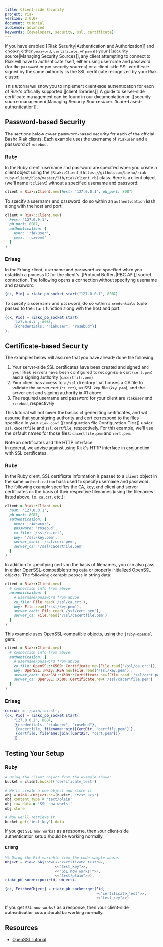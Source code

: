 ```yaml
---
title: Client-side Security
project: riak
version: 2.0.0+
document: tutorial
audience: advanced
keywords: [developers, security, ssl, certificate]
---
```


If you have enabled [[Riak Security|Authentication and Authorization]]
and chosen either `password`, `certificate`, or `pam` as your
[[security source|Managing Security Sources]], any client attempting to
connect to Riak will have to authenticate itself, either using username
and password (for the `password` or `pam` security sources) or a
client-side SSL certificate signed by the same authority as the SSL
certificate recognized by your Riak cluster.

This tutorial will show you to implement client-side authentication for
each of Riak's officially supported [[client libraries]]. A guide to
server-side certificate management can be found in our documentation on
[[security source management|Managing Security Sources#certificate-based-authentication]].

## Password-based Security

The sections below cover password-based security for each of the
official Basho Riak clients. Each example uses the username of
`riakuser` and a password of `rosebud`.

### Ruby

In the Ruby client, username and password are specified when you create
a client object using the `[Riak::Client](https://github.com/basho/riak-ruby-client/blob/master/lib/riak/client.rb)`
class. Here is a client object (we'll name it `client`) without a
specified username and password:

```ruby
client = Riak::Client.new(host: '127.0.0.1', pb_port: 8087)
```

To specify a username and password, do so within an `authentication`
hash along with the host and port:

```ruby
client = Riak::Client.new(
  host: '127.0.0.1',
  pb_port: 8087,
  authentication: {
  	user: 'riakuser',
  	pass: 'rosebud'
  }
)
```

### Erlang

In the Erlang client, username and password are specified when you
establish a process ID for the client's [[Protocol Buffers|PBC API]]
socket connection. The following opens a connection without specifying
username and password:

```erlang
{ok, Pid} = riakc_pb_socket:start("127.0.0.1", 8087).
```

To specify a username and password, do so within a `credentials` tuple
passed to the `start` function along with the host and port:

```erlang
{ok, Pid} = riakc_pb_socket:start(
    "127.0.0.1", 8087,
    [{credentials, "riakuser", "rosebud"}]
).
```

## Certificate-based Security

The examples below will assume that you have already done the following:

1. Your server-side SSL certificates have been created and signed and your Riak servers have been configured to recognize a cert (`cert.pem`) and a signing authority (`cacertfile.pem`)
2. Your client has access to a `/ssl` directory that houses a CA file to validate the server cert (`ca.crt`), an SSL key file (`key.pem`), and the server cert and signing authority in #1 above
3. The required username and password for your client are `riakuser` and `rosebud`, respectively

This tutorial will not cover the basics of generating certificates, and
will assume that your signing authority and cert correspond to the files
specified in your `riak.conf` [[configuration file|Configuration Files]]
under `ssl.cacertfile` and `ssl.certfile`, respectively. For this
example, we'll use the default names for those files: `cacertfile.pem`
and `cert.pem`.

<div class="note">
<div class="title">Note on certificates and the HTTP interface</div>
In general, we advise against using Riak's HTTP interface in
conjunction with SSL certificates.
</div>

### Ruby

In the Ruby client, SSL certificate information is passed to a `client`
object in the same `authentication` hash used to specify username and
password. The following example specifies the CA, key, and client and
server certificates on the basis of their respective filenames (using
the filenames listed above, i.e. `ca.crt`, etc.):

```ruby
client = Riak::Client.new(
  host: '127.0.0.1',
  pb_port: 8087,
  authentication: {
    user: 'riakuser',
    password: 'rosebud',
    ca_file: '/ssl/ca.crt',
    key: '/ssl/key.pem',
    server_cert: '/ssl/cert.pem',
    server_ca: '/ssl/cacertfile.pem'
  }
)
```

In addition to specifying certs on the basis of filenames, you can also
pass in either OpenSSL-compatible string data or properly initialized
OpenSSL objects. The following example passes in string data:

```ruby
client = Riak::Client.new(
  # connection info from above
  authentication: {
    # username/password from abvoe
    ca_file: File.read('/ssl/ca.crt'),
    key: File.read('/ssl/key.pem'),
    server_cert: File.read('/ssl/cert.pem'),
    server_ca: File.read('/ssl/cacertfile.pem')
  }
)
```

This example uses OpenSSL-compatible objects, using the
[`jruby-openssl`](https://rubygems.org/gems/jruby-openssl) gem:

```ruby
client = Riak::Client.new(
  # connection info from above
  authentication: {
    # username/password from abvoe
    ca_file: OpenSSL::X509::Certificate.new(File.read('/ssl/ca.crt')),
    key: OpenSSL::PKey::RSA.new(File.read('/ssl/key.pem')),
    server_cert: OpenSSL::X509::Certificate.new(File.read('/ssl/cert.pem')),
    server_ca: OpenSSL::X509::Certificate.new('/ssl/cacertfile.pem')
  }
)
```

### Erlang

```erlang
CertDir = "/path/to/ssl",
{ok, Pid} = riakc_pb_socket:start(
    "127.0.0.1", 8087,
    [{credentials, "riakuser", "rosebud"},
     {cacertfile, filename:join([CertDir, "certfile.pem"])},
     {certfile, filename:join([CertDir, "cert.pem"])}
    ]).
```

## Testing Your Setup

### Ruby

```ruby
# Using the client object from the example above:
bucket = client.bucket('certificate_test')

# We'll create a new object and store it
obj = Riak::RObject.new(bucket, 'test_key')
obj.content_type = 'text/plain'
obj.raw_data = 'SSL now works!'
obj.store

# Now we'll retrieve it
bucket.get('test_key').data
```

If you get `SSL now works!` as a response, then your client-side authentication setup should be working normally.

#### Erlang

```erlang
%% Using the Pid variable from the code sample above:
Object = riakc_obj:new(<<"certificate_test">>,
                       <<"test_key">>,
                       <<"SSL now works!">>,
                       <<"text/plain">>),
riakc_pb_socket:put(Pid, Object).

{ok, FetchedObject} = riakc_pb_socket:get(Pid,
                                          <<"certificate_test">>,
                                          <<"test_key">>).
```

If you get `SSL now works!` as a response, then your client-side authentication setup should be working normally.

## Resources

* [OpenSSL tutorial](http://www.madboa.com/geek/openssl/)